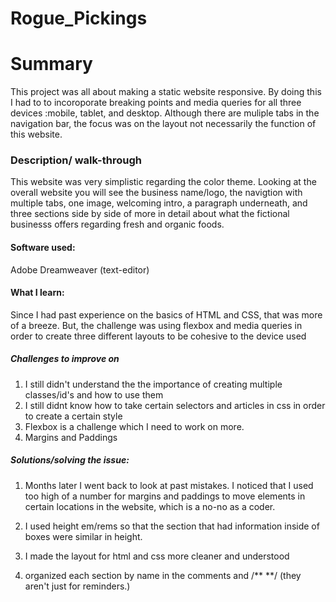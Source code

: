 # Rogue_Pickings

# Summary 
This project was all about making a static website responsive. By doing this I had to to incoroporate breaking points and media queries for all three devices :mobile, tablet, and desktop.
Although there are muliple tabs in the navigation bar, the focus was on the layout not necessarily the function of this website.

### Description/ walk-through
This website was very simplistic regarding the color theme. Looking at the overall website
you will see the business name/logo, the navigtion with multiple tabs, one image, welcoming intro, 
a paragraph underneath, and  three sections side by side of  more in detail about what the 
fictional businesss offers regarding fresh and organic foods.

#### Software used:
Adobe Dreamweaver (text-editor)

#### What I learn:
Since I had past experience on the basics of HTML and CSS, that was more of a breeze. But, the challenge was using flexbox and media queries in order to create three different layouts to be cohesive to the device used 

##### Challenges to improve on
1. I still didn't understand the the importance of creating multiple classes/id's and how to use them
2. I still didnt know how to take certain selectors and articles in css in order to create a certain style
3. Flexbox is a challenge which I need to work on more.
4. Margins and Paddings

##### Solutions/solving the issue:
1. Months later I went back to look at past mistakes. I noticed that I used too high of a number for margins and paddings to move elements in certain locations
in the website, which is a no-no as a coder.

2. I used height em/rems so that the section that had information inside of boxes were similar in height.

3. I made the layout for html and css more cleaner and understood 

4. organized each section by name in the comments <!-- --> and /** **/
(they aren't just for reminders.)


